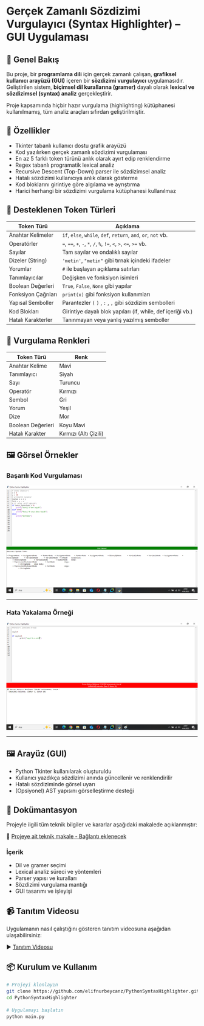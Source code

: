 # Gerçek Zamanlı Sözdizimi Vurgulayıcı (Syntax Highlighter) – GUI Uygulaması

## 📌 Genel Bakış

Bu proje, bir **programlama dili** için gerçek zamanlı çalışan, **grafiksel kullanıcı arayüzü (GUI)** içeren bir **sözdizimi vurgulayıcı** uygulamasıdır. Geliştirilen sistem, **biçimsel dil kurallarına (gramer)** dayalı olarak **lexical ve sözdizimsel (syntax) analiz** gerçekleştirir.

Proje kapsamında hiçbir hazır vurgulama (highlighting) kütüphanesi kullanılmamış, tüm analiz araçları sıfırdan geliştirilmiştir.

## 🚀 Özellikler

- Tkinter tabanlı kullanıcı dostu grafik arayüzü
- Kod yazılırken gerçek zamanlı sözdizimi vurgulaması
- En az 5 farklı token türünü anlık olarak ayırt edip renklendirme
- Regex tabanlı programatik lexical analiz
- Recursive Descent (Top-Down) parser ile sözdizimsel analiz
- Hatalı sözdizimi kullanıcıya anlık olarak gösterme
- Kod bloklarını girintiye göre algılama ve ayrıştırma
- Harici herhangi bir sözdizimi vurgulama kütüphanesi kullanılmaz

## 🧩 Desteklenen Token Türleri

| Token Türü         | Açıklama                                                           |
|--------------------|--------------------------------------------------------------------|
| Anahtar Kelimeler  | `if`, `else`, `while`, `def`, `return`, `and`, `or`, `not` vb.    |
| Operatörler        | `=`, `==`, `+`, `-`, `*`, `/`, `%`, `!=`, `<`, `>`, `<=`, `>=` vb. |
| Sayılar            | Tam sayılar ve ondalıklı sayılar                                  |
| Dizeler (String)   | `'metin'`, `"metin"` gibi tırnak içindeki ifadeler                |
| Yorumlar           | `#` ile başlayan açıklama satırları                                |
| Tanımlayıcılar     | Değişken ve fonksiyon isimleri                                     |
| Boolean Değerleri  | `True`, `False`, `None` gibi yapılar                               |
| Fonksiyon Çağrıları| `print(x)` gibi fonksiyon kullanımları                            |
| Yapısal Semboller  | Parantezler `(` `)` , `:` , `,` gibi sözdizim sembolleri           |
| Kod Blokları       | Girintiye dayalı blok yapıları (if, while, def içeriği vb.)        |
| Hatalı Karakterler | Tanınmayan veya yanlış yazılmış semboller                         |

## 🎨 Vurgulama Renkleri

| Token Türü       | Renk          |
|------------------|---------------|
| Anahtar Kelime   | Mavi          |
| Tanımlayıcı      | Siyah         |
| Sayı             | Turuncu       |
| Operatör         | Kırmızı       |
| Sembol           | Gri           |
| Yorum            | Yeşil         |
| Dize             | Mor           |
| Boolean Değerleri| Koyu Mavi     |
| Hatalı Karakter  | Kırmızı (Altı Çizili) |

## 🖼 Görsel Örnekler

### Başarılı Kod Vurgulaması

![Başarılı Kod Örneği](kodcıktı1.png)

---

### Hata Yakalama Örneği

![Hata Yakalama Örneği](kodcıktıhata1.png)

---

## 🖼 Arayüz (GUI)

- Python Tkinter kullanılarak oluşturuldu
- Kullanıcı yazdıkça sözdizimi anında güncellenir ve renklendirilir
- Hatalı sözdiziminde görsel uyarı
- (Opsiyonel) AST yapısını görselleştirme desteği

## 📄 Dokümantasyon

Projeyle ilgili tüm teknik bilgiler ve kararlar aşağıdaki makalede açıklanmıştır:

📝 [Projeye ait teknik makale - Bağlantı eklenecek](#)

### İçerik

- Dil ve gramer seçimi
- Lexical analiz süreci ve yöntemleri
- Parser yapısı ve kuralları
- Sözdizimi vurgulama mantığı
- GUI tasarımı ve işleyişi

## 📹 Tanıtım Videosu

Uygulamanın nasıl çalıştığını gösteren tanıtım videosuna aşağıdan ulaşabilirsiniz:

▶️ [Tanıtım Videosu](https://youtu.be/ICM6kak8eOc)

## 📦 Kurulum ve Kullanım

```bash
# Projeyi klonlayın
git clone https://github.com/elifnurbeycanz/PythonSyntaxHighlighter.git
cd PythonSyntaxHighlighter

# Uygulamayı başlatın
python main.py
